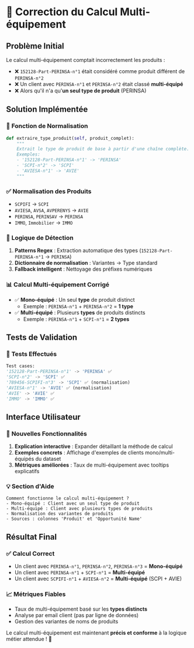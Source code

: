 # 🎯 Correction du Calcul Multi-équipement

## Problème Initial
Le calcul multi-équipement comptait incorrectement les produits :
- ❌ `152128-Part-PERINSA-n°1` était considéré comme produit différent de `PERINSA-n°2`  
- ❌ Un client avec `PERINSA-n°1` et `PERINSA-n°2` était classé **multi-équipé** 
- ❌ Alors qu'il n'a qu'**un seul type de produit** (PERINSA)

## Solution Implémentée

### 🔧 **Fonction de Normalisation**
```python
def extraire_type_produit(self, produit_complet):
    """
    Extrait le type de produit de base à partir d'une chaîne complète.
    Exemples:
    - '152128-Part-PERINSA-n°1' -> 'PERINSA'
    - 'SCPI-n°2' -> 'SCPI'  
    - 'AVIESA-n°1' -> 'AVIE'
    """
```

### ✅ **Normalisation des Produits**
- `SCPIFI` → `SCPI`
- `AVIESA`, `AVSA`, `AVPERENYS` → `AVIE`
- `PERINSA`, `PERINSAV` → `PERINSA`
- `IMMO`, `Immobilier` → `IMMO`

### 🧠 **Logique de Détection**
1. **Patterns Regex** : Extraction automatique des types (`152128-Part-PERINSA-n°1` → `PERINSA`)
2. **Dictionnaire de normalisation** : Variantes → Type standard
3. **Fallback intelligent** : Nettoyage des préfixes numériques

### 📊 **Calcul Multi-équipement Corrigé**
- ✅ **Mono-équipé** : Un seul **type** de produit distinct
  - Exemple : `PERINSA-n°1` + `PERINSA-n°2` = **1 type** 
- ✅ **Multi-équipé** : Plusieurs **types** de produits distincts  
  - Exemple : `PERINSA-n°1` + `SCPI-n°1` = **2 types**

## Tests de Validation

### 🧪 **Tests Effectués**
```python
Test cases:
'152128-Part-PERINSA-n°1' -> 'PERINSA' ✅
'SCPI-n°2' -> 'SCPI' ✅
'789456-SCPIFI-n°3' -> 'SCPI' ✅ (normalisation)
'AVIESA-n°1' -> 'AVIE' ✅ (normalisation)
'AVIE' -> 'AVIE' ✅
'IMMO' -> 'IMMO' ✅
```

## Interface Utilisateur

### 📱 **Nouvelles Fonctionnalités**
1. **Explication interactive** : Expander détaillant la méthode de calcul
2. **Exemples concrets** : Affichage d'exemples de clients mono/multi-équipés du dataset
3. **Métriques améliorées** : Taux de multi-équipement avec tooltips explicatifs

### 💡 **Section d'Aide**
```
Comment fonctionne le calcul multi-équipement ?
- Mono-équipé : Client avec un seul type de produit  
- Multi-équipé : Client avec plusieurs types de produits
- Normalisation des variantes de produits
- Sources : colonnes 'Produit' et 'Opportunité Name'
```

## Résultat Final

### ✅ **Calcul Correct**
- Un client avec `PERINSA-n°1`, `PERINSA-n°2`, `PERINSA-n°3` = **Mono-équipé**
- Un client avec `PERINSA-n°1` + `SCPI-n°1` = **Multi-équipé**  
- Un client avec `SCPIFI-n°1` + `AVIESA-n°2` = **Multi-équipé** (SCPI + AVIE)

### 📈 **Métriques Fiables**
- Taux de multi-équipement basé sur les **types distincts**
- Analyse par email client (pas par ligne de données)
- Gestion des variantes de noms de produits

Le calcul multi-équipement est maintenant **précis et conforme** à la logique métier attendue ! 🎯
